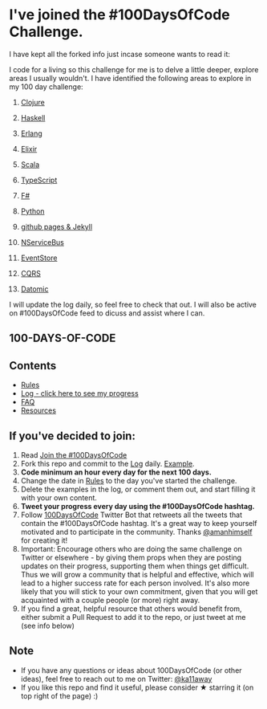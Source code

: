 # I've joined the #100DaysOfCode Challenge.

I have kept all the forked info just incase someone wants to read it:

I code for a living so this challenge for me is to delve a little deeper, explore areas I usually wouldn't. I have identified the following areas to explore in my 100 day challenge:

1. [Clojure](https://clojure.org/)
2. [Haskell](http://learnyouahaskell.com/)
3. [Erlang](https://www.erlang.org/)
4. [Elixir](http://elixir-lang.org/)
5. [Scala](https://www.scala-lang.org/)
6. [TypeScript](https://www.typescriptlang.org/)
7. [F#](http://fsharp.org/)
8. [Python](https://www.python.org/)
9. [github pages & Jekyll](https://jekyllrb.com/)

10. [NServiceBus](https://particular.net/nservicebus)
11. [EventStore](https://geteventstore.com/)
12. [CQRS](http://martinfowler.com/bliki/CQRS.html)
13. [Datomic](http://www.datomic.com/) 

I will update the log daily, so feel free to check that out. I will also be active on #100DaysOfCode feed to dicuss and assist where I can.

## 100-DAYS-OF-CODE
## Contents
* [Rules](rules.md)
* [Log - click here to see my progress](log.md)
* [FAQ](FAQ.md)
* [Resources](resources.md)

## If you've decided to join:
1. Read [Join the #100DaysOfCode](https://medium.freecodecamp.com/join-the-100daysofcode-556ddb4579e4)
2. Fork this repo and commit to the [Log](log.md) daily. [Example](https://github.com/Kallaway/100-days-kallaway-log).
3. **Code minimum an hour every day for the next 100 days.**
4. Change the date in [Rules](rules.md) to the day you've started the challenge.
5. Delete the examples in the log, or comment them out, and start filling it with your own content.
6. **Tweet your progress every day using the #100DaysOfCode hashtag.**
7. Follow [100DaysOfCode](https://twitter.com/_100DaysOfCode) Twitter Bot that retweets all the tweets that contain the #100DaysOfCode hashtag. It's a great way to keep yourself motivated and to participate in the community. Thanks [@amanhimself](https://twitter.com/amanhimself) for creating it!
8. Important: Encourage others who are doing the same challenge on Twitter or elsewhere - by giving them props when they are posting updates on their progress, supporting them when things get difficult. Thus we will grow a community that is helpful and effective, which will lead to a higher success rate for each person involved. It's also more likely that you will stick to your own commitment, given that you will get acquainted with a couple people (or more) right away.
9. If you find a great, helpful resource that others would benefit from, either submit a Pull Request to add it to the repo, or just tweet at me (see info below)

## Note
* If you have any questions or ideas about 100DaysOfCode (or other ideas), feel free to reach out to me on Twitter: [@ka11away](https://twitter.com/ka11away)
* If you like this repo and find it useful, please consider &#9733; starring it (on top right of the page) :)
